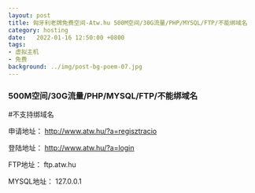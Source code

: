 ```yaml
---
layout: post
title: 匈牙利老牌免费空间-Atw.hu 500M空间/30G流量/PHP/MYSQL/FTP/不能绑域名
category: hosting
date:   2022-01-16 12:50:00 +0800
tags:
- 虚拟主机
- 免费
background: ../img/post-bg-poem-07.jpg
---
```


### 500M空间/30G流量/PHP/MYSQL/FTP/不能绑域名

#不支持绑域名

申请地址：
http://www.atw.hu/?a=regisztracio

登陆地址：
http://www.atw.hu/?a=login

FTP地址：
ftp.atw.hu

MYSQL地址：
127.0.0.1